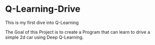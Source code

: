 # Q-Learning-Drive
This is my first dive into Q-Learning

The Goal of this Project is to create a Program that can learn to drive a simple 2d car using Deep Q-Learning.
